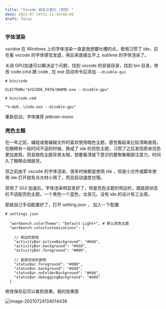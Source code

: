 ```yaml
---
title: "Vscode 自定义美化（亮色）"
date: 2021-07-24T12:11:34+08:00
draft: false
---
```


### 字体渲染

vscdoe 在 Windows 上的字体渲染一直是我想要吐槽的点，使用习惯了 ide，后在看 vscode 的字体感觉发虚，再后来直接比不上 sublime 的字体渲染了。

关闭 GPU加速可以解决这个问题，找到 vscode 的安装目录，找到 bin 目录，修改 code.cmd 跟 code , 在 exe 启动命令后添加 ` --disable-gui `

```
# bin/code

ELECTRON="$VSCODE_PATH/$NAME.exe --disable-gpu"
```

```
# bin/code.cmd

"%~dp0..\Code.exe --disable-gpu"
```

重新启动，字体推荐 jetbrain mono

### 亮色主题

在一年之前，编程或者编辑文件时喜欢使用暗色主题，感觉看起来比较清晰直观，在眼睛有一段时间不适的时候，换成了 ide 的亮色主题，习惯了之后发现原来亮色更加直观，而且暗色主题背景太暗，想要看清就下意识的要聚集眼部注意力，时间久了眼睛会很疲劳。

但之前由于 vscode 的字体渲染，很多时候都是使用 ide ，但是小文件或脚本使用 ide 打开就有点大材小用了，而且启动速度也慢。

禁用了 GUI 加速后，字体渲染明显变好了，但是亮色主题的侧边栏，跟底部状态栏不适配亮色主题，一个黑色一个蓝色，太突兀。没有 ide 的设计有工业感。

那就自己手动配置好了，打开 setting.json ， 加入一下配置

```
# settings.json

  "workbench.colorTheme": "Default Light+", # 默认亮色主题
  "workbench.colorCustomizations": {
    
    // 侧边栏颜色
    "activityBar.activeBackground": "#ddd",
    "activityBar.background": "#ddd",
    "activityBar.foreground": "#000",

    // 底部状态栏颜色
    "statusBar.foreground": "#000",
    "statusBar.background": "#ddd",
    "statusBar.noFolderBackground": "#ddd",
    "statusBar.debuggingBackground": "#ddd"
  }
```

修改保存后可以看到效果。我的效果图

![image-20210724134014436](https://cdn.jsdelivr.net/gh/ayuayue/cdn/img/20210724134022.png)